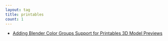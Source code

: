 ```yaml
---
layout: tag
title: printables
count: 1
---
```


- [Adding Blender Color Groups Support for Printables 3D Model Previews](https://ansonliu.com/2023/12/adding-blender-color-groups-support-for-printables/)

